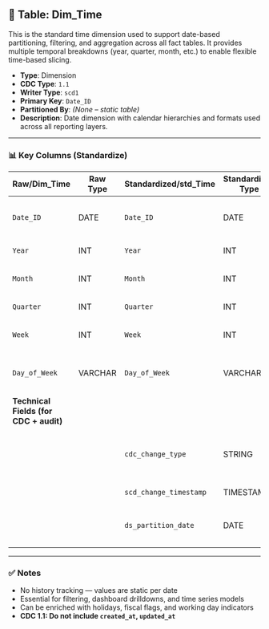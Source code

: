 ## 📜 Table: Dim_Time

This is the standard time dimension used to support date-based partitioning, filtering, and aggregation across all fact tables. It provides multiple temporal breakdowns (year, quarter, month, etc.) to enable flexible time-based slicing.

- **Type**: Dimension  
- **CDC Type**: `1.1`  
- **Writer Type**: `scd1`  
- **Primary Key**: `Date_ID`  
- **Partitioned By**: *(None – static table)*  
- **Description**: Date dimension with calendar hierarchies and formats used across all reporting layers.

---

### 📊 Key Columns (Standardize)

| Raw/Dim_Time | Raw Type | Standardized/std_Time | Standardized Type | Standardized/std_Time_Hist | Description                                | PK  | Note                       |
|--------------|----------|------------------------|-------------------|-----------------------------|--------------------------------------------|-----|----------------------------|
| `Date_ID`    | DATE     | `Date_ID`              | DATE              | `Date_ID`                   | Unique date identifier (yyyy-MM-dd)        | ✅  | Primary key                |
| `Year`       | INT      | `Year`                 | INT               | `Year`                      | Calendar year                              |     |                            |
| `Month`      | INT      | `Month`                | INT               | `Month`                     | Calendar month (1–12)                      |     |                            |
| `Quarter`    | INT      | `Quarter`              | INT               | `Quarter`                   | Quarter (1–4)                              |     |                            |
| `Week`       | INT      | `Week`                 | INT               | `Week`                      | Week number of the year                    |     |                            |
| `Day_of_Week`| VARCHAR  | `Day_of_Week`          | VARCHAR           | `Day_of_Week`               | Name or code of weekday (e.g., Mon)        |     |                            |
| **Technical Fields (for CDC + audit)** |          |                        |                   |                             |                                            |     |                            |
|              |          | `cdc_change_type`      | STRING            | `cdc_change_type`           | Always `'cdc_insert'`                      |     | CDC 1.1 static table logic |
|              |          | `scd_change_timestamp` | TIMESTAMP         | `scd_change_timestamp`      | Load timestamp                             |     |                            |
|              |          | `ds_partition_date`    | DATE              | `ds_partition_date`         | Static or aligned with fact partitions     |     | Optional for filtering     |

---

### ✅ Notes

- No history tracking — values are static per date  
- Essential for filtering, dashboard drilldowns, and time series models  
- Can be enriched with holidays, fiscal flags, and working day indicators  
- **CDC 1.1: Do not include `created_at`, `updated_at`**